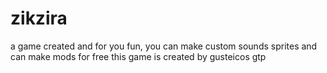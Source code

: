 # zikzira

a game created and for you fun, you can make custom sounds sprites and can make mods for free
this game is created by gusteicos gtp
